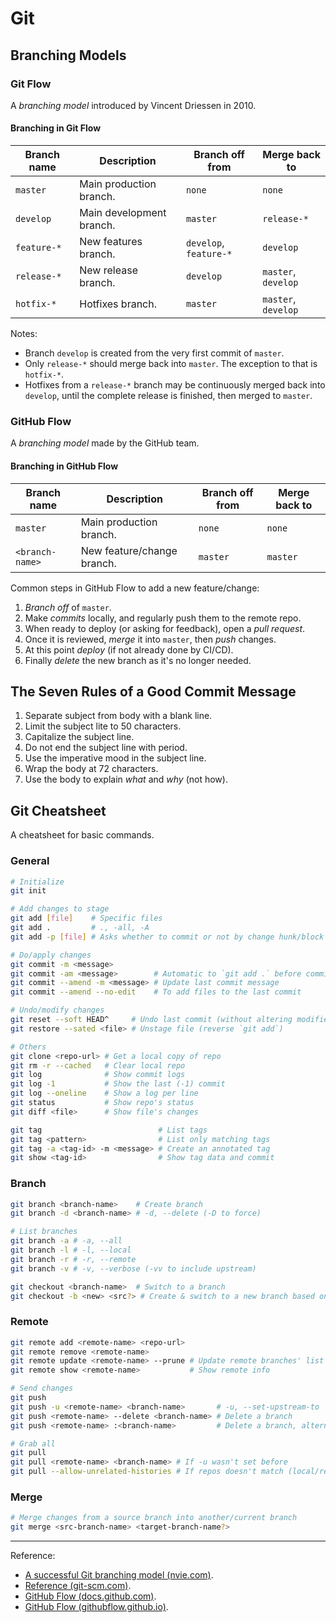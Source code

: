 # Git

## Branching Models

### Git Flow

A *branching model* introduced by Vincent Driessen in 2010.

#### Branching in Git Flow

Branch name|Description|Branch off from|Merge back to
---|---|---|---
`master`|Main production branch.|`none`|`none`
`develop`|Main development branch.|`master`|`release-*`
`feature-*`|New features branch.|`develop`, `feature-*`|`develop`
`release-*`|New release branch.| `develop`|`master`, `develop`
`hotfix-*`|Hotfixes branch.|`master`|`master`, `develop`

Notes:

- Branch `develop` is created from the very first commit of `master`.
- Only `release-*` should merge back into `master`. The exception to that is `hotfix-*`.
- Hotfixes from a `release-*` branch may be continuously merged back into `develop`, until the complete release is finished, then merged to `master`.

### GitHub Flow

A *branching model* made by the GitHub team.

#### Branching in GitHub Flow

Branch name|Description|Branch off from|Merge back to
---|---|---|---
`master`|Main production branch.|`none`|`none`
`<branch-name>`|New feature/change branch.|`master`|`master`

Common steps in GitHub Flow to add a new feature/change:

1. *Branch off* of `master`.
1. Make *commits* locally, and regularly push them to the remote repo.
1. When ready to deploy (or asking for feedback), open a *pull request*.
1. Once it is reviewed, *merge* it into `master`, then *push* changes.
1. At this point *deploy* (if not already done by CI/CD).
1. Finally *delete* the new branch as it's no longer needed.

## The Seven Rules of a Good Commit Message

1. Separate subject from body with a blank line.
1. Limit the subject lite to 50 characters.
1. Capitalize the subject line.
1. Do not end the subject line with period.
1. Use the imperative mood in the subject line.
1. Wrap the body at 72 characters.
1. Use the body to explain *what* and *why* (not how).

## Git Cheatsheet

A cheatsheet for basic commands.

### General

```bash
# Initialize
git init
```

```bash
# Add changes to stage
git add [file]    # Specific files
git add .         # ., -all, -A
git add -p [file] # Asks whether to commit or not by change hunk/block
```

```bash
# Do/apply changes
git commit -m <message>
git commit -am <message>        # Automatic to `git add .` before committing
git commit --amend -m <message> # Update last commit message
git commit --amend --no-edit    # To add files to the last commit
```

```bash
# Undo/modify changes
git reset --soft HEAD^     # Undo last commit (without altering modified files)
git restore --sated <file> # Unstage file (reverse `git add`)
```

```bash
# Others
git clone <repo-url> # Get a local copy of repo
git rm -r --cached   # Clear local repo
git log              # Show commit logs
git log -1           # Show the last (-1) commit
git log --oneline    # Show a log per line
git status           # Show repo's status
git diff <file>      # Show file's changes
```

```bash
git tag                          # List tags
git tag <pattern>                # List only matching tags
git tag -a <tag-id> -m <message> # Create an annotated tag
git show <tag-id>                # Show tag data and commit
```

### Branch

```bash
git branch <branch-name>    # Create branch
git branch -d <branch-name> # -d, --delete (-D to force)
```

```bash
# List branches
git branch -a # -a, --all
git branch -l # -l, --local
git branch -r # -r, --remote
git branch -v # -v, --verbose (-vv to include upstream)
```

```bash
git checkout <branch-name>  # Switch to a branch
git checkout -b <new> <src?> # Create & switch to a new branch based on another
```

### Remote

```bash
git remote add <remote-name> <repo-url>
git remote remove <remote-name>
git remote update <remote-name> --prune # Update remote branches' list
git remote show <remote-name>           # Show remote info
```

```bash
# Send changes
git push
git push -u <remote-name> <branch-name>       # -u, --set-upstream-to
git push <remote-name> --delete <branch-name> # Delete a branch
git push <remote-name> :<branch-name>         # Delete a branch, alternative
```

```bash
# Grab all
git pull
git pull <remote-name> <branch-name> # If -u wasn't set before
git pull --allow-unrelated-histories # If repos doesn't match (local/remote)
```

### Merge

```bash
# Merge changes from a source branch into another/current branch
git merge <src-branch-name> <target-branch-name?>
```

---

Reference:

- [A successful Git branching model (nvie.com)](https://nvie.com/posts/a-successful-git-branching-model/).
- [Reference (git-scm.com)](https://git-scm.com/docs).
- [GitHub Flow (docs.github.com)](https://docs.github.com/en/get-started/quickstart/github-flow).
- [GitHub Flow (githubflow.github.io)](https://githubflow.github.io/).

<!-- TODO (update, expand) -->

<!-- 
Git Branching Strategies Explained, reminder at: https://www.linkedin.com/posts/nikkisiapno_git-branching-strategies-explained-a-well-planned-activity-7119985969348448256--Kgo/
 -->
